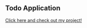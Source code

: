 ## Todo Application

<p>
    <a href="https://rest-countries-api-angular-pi.vercel.app/home" target="_blank">Click here and check out my project!</a>
 </p>